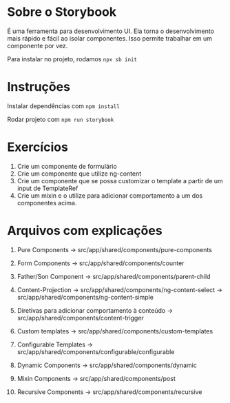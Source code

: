 # Sobre o Storybook

É uma ferramenta para desenvolvimento UI. Ela torna o desenvolvimento mais rápido e fácil ao isolar componentes.
Isso permite trabalhar em um componente por vez.

Para instalar no projeto, rodamos `npx sb init`

# Instruções

Instalar dependências com `npm install`

Rodar projeto com `npm run storybook`

# Exercícios

1) Crie um componente de formulário
2) Crie um componente que utilize ng-content
3) Crie um componente que se possa customizar o template a partir de um input de TemplateRef
4) Crie um mixin e o utilize para adicionar comportamento a um dos componentes acima.


# Arquivos com explicações

1) Pure Components -> src/app/shared/components/pure-components

2) Form Components -> src/app/shared/components/counter

3) Father/Son Component -> src/app/shared/components/parent-child

4) Content-Projection -> src/app/shared/components/ng-content-select
                      -> src/app/shared/components/ng-content-simple

5) Diretivas para adicionar comportamento à conteúdo -> src/app/shared/components/content-trigger

6) Custom templates -> src/app/shared/components/custom-templates

7) Configurable Templates -> src/app/shared/components/configurable/configurable

8) Dynamic Components -> src/app/shared/components/dynamic

9) Mixin Components -> src/app/shared/components/post

10) Recursive Components -> src/app/shared/components/recursive
